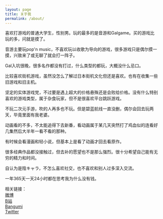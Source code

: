 ```yaml
---
layout: page
title: 关于我
permalink: /about/
---
```

喜欢打游戏的普通大学生，性别男。玩的最多的是音游和Galgame。买的游戏比玩的多，问就是摸了。

音游主要玩pop'n music，不喜欢玩以收歌为导向的游戏，很多游戏只是偶尔摸一摸，兴致来了或无聊了就会打一阵子。

Gal入坑很晚，很多名作都没有打过，什么类型的都玩，大概没什么忌口。

比较喜欢街机游戏，虽然没怎么了解过日本街机文化但还是喜欢。也有在收集一些旧游戏和旧主机。

坚定的实体游戏党，不过要是遇上超大的价格悬殊还是会败给价格。没有什么特别喜欢的游戏类型，属于杂食玩家，但不是很喜欢平台跳跃游戏。

不玩二次元手游，吹的人再多也不玩。但是碧蓝航线一直没删，偶尔会回去玩两天，毕竟里面有我老婆。

动画看的不多，不太能追得下去新番，看动画属于某几天突然打了鸡血似的连看好几集然后大半年一看不看的那种。

有时候会看漫画和轻小说，但基本上是看了动画才回去看原作。

很多经典作品都没接触过，但去补的愿望也不是那么强烈。很十分希望自己能有无穷的精力和时间。

自认为是陰キャラ，不怎么喜欢社交，也不喜欢和别人过多深入交流。

一年365天一天24小时都在思考我为什么没有钱。 

相关链接：      
[微博][weibo]      
[B站][bili]      
[Bangumi][bgm]         
[Twitter][twi]

[weibo]: https://weibo.com/u/5679319503
[bili]: https://space.bilibili.com/22617205
[bgm]: https://bangumi.tv/user/izumimorin
[twi]: https://twitter.com/Ayaki_Izumi
